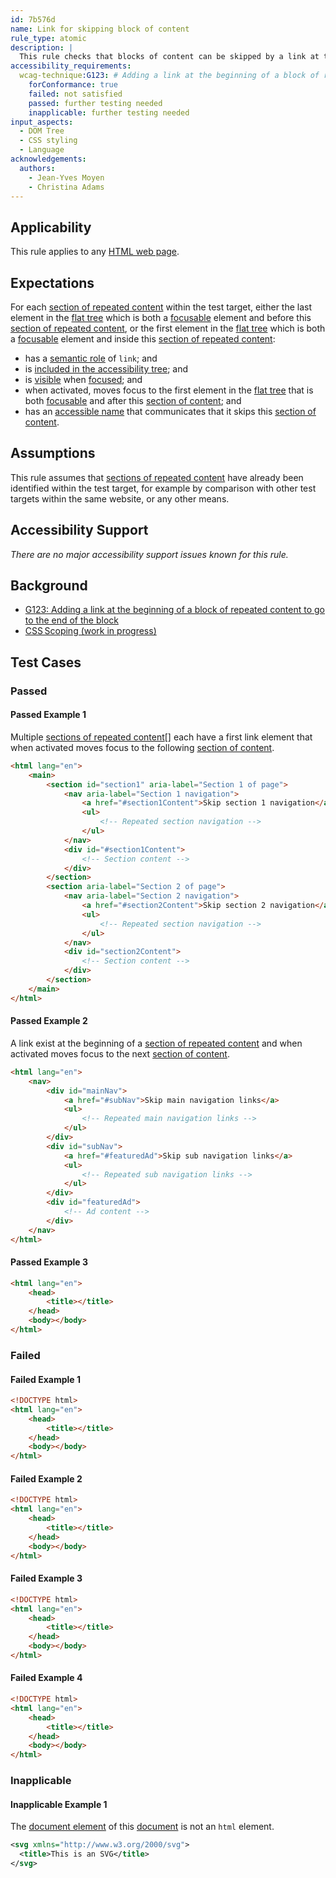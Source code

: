 ```yaml
---
id: 7b576d
name: Link for skipping block of content
rule_type: atomic
description: |
  This rule checks that blocks of content can be skipped by a link at their beginning
accessibility_requirements:
  wcag-technique:G123: # Adding a link at the beginning of a block of repeated content to go to the end of the block
    forConformance: true
    failed: not satisfied
    passed: further testing needed
    inapplicable: further testing needed
input_aspects:
  - DOM Tree
  - CSS styling
  - Language
acknowledgements:
  authors:
    - Jean-Yves Moyen
    - Christina Adams
---
```


## Applicability

This rule applies to any [HTML web page][].

## Expectations

For each [section of repeated content][] within the test target, either the last element in the [flat tree][] which is both a [focusable][] element and before this [section of repeated content][], or the first element in the [flat tree][] which is both a [focusable][] element and inside this [section of repeated content][]:

- has a [semantic role][] of `link`; and
- is [included in the accessibility tree][]; and
- is [visible][] when [focused][]; and
- when activated, moves focus to the first element in the [flat tree][] that is both [focusable][] and after this [section of content][]; and
- has an [accessible name][] that communicates that it skips this [section of content][].

## Assumptions

This rule assumes that [sections of repeated content][section of repeated content] have already been identified within the test target, for example by comparison with other test targets within the same website, or any other means.

## Accessibility Support

_There are no major accessibility support issues known for this rule._

## Background

- [G123: Adding a link at the beginning of a block of repeated content to go to the end of the block](https://www.w3.org/WAI/WCAG21/Techniques/general/G123)
- [CSS Scoping (work in progress)](https://drafts.csswg.org/css-scoping/)

## Test Cases

### Passed

#### Passed Example 1

Multiple [sections of repeated content][section of repeated content][] each have a first link element that when activated moves focus to the following [section of content][].

```html
<html lang="en">
	<main>
		<section id="section1" aria-label="Section 1 of page">
			<nav aria-label="Section 1 navigation">
				<a href="#section1Content">Skip section 1 navigation</a>
				<ul>
					<!-- Repeated section navigation -->
				</ul>
			</nav>
			<div id="#section1Content">
				<!-- Section content -->
			</div>
		</section>
		<section aria-label="Section 2 of page">
			<nav aria-label="Section 2 navigation">
				<a href="#section2Content">Skip section 2 navigation</a>
				<ul>
					<!-- Repeated section navigation -->
				</ul>
			</nav>
			<div id="section2Content">
				<!-- Section content -->
			</div>
		</section>
	</main>
</html>
```

#### Passed Example 2

A link exist at the beginning of a [section of repeated content][] and when activated moves focus to the next [section of content][].

```html
<html lang="en">
	<nav>
		<div id="mainNav">
			<a href="#subNav">Skip main navigation links</a>
			<ul>
				<!-- Repeated main navigation links -->
			</ul>
		</div>
		<div id="subNav">
			<a href="#featuredAd">Skip sub navigation links</a>
			<ul>
				<!-- Repeated sub navigation links -->
			</ul>
		</div>
		<div id="featuredAd">
			<!-- Ad content -->
		</div>
	</nav>
</html>
```

#### Passed Example 3

```html
<html lang="en">
	<head>
		<title></title>
	</head>
	<body></body>
</html>
```

### Failed

#### Failed Example 1

```html
<!DOCTYPE html>
<html lang="en">
	<head>
		<title></title>
	</head>
	<body></body>
</html>
```

#### Failed Example 2

```html
<!DOCTYPE html>
<html lang="en">
	<head>
		<title></title>
	</head>
	<body></body>
</html>
```

#### Failed Example 3

```html
<!DOCTYPE html>
<html lang="en">
	<head>
		<title></title>
	</head>
	<body></body>
</html>
```

#### Failed Example 4

```html
<!DOCTYPE html>
<html lang="en">
	<head>
		<title></title>
	</head>
	<body></body>
</html>
```

### Inapplicable

#### Inapplicable Example 1

The [document element][] of this [document][] is not an `html` element.

```svg
<svg xmlns="http://www.w3.org/2000/svg">
  <title>This is an SVG</title>
</svg>
```

[accessible name]: #accessible-name 'Definition of accessible name'
[document]: https://dom.spec.whatwg.org/#concept-document 'Definition of document'
[document element]: https://dom.spec.whatwg.org/#document-element 'Definition of document element'
[flat tree]: https://drafts.csswg.org/css-scoping/#flat-tree 'Definition of flat tree'
[focusable]: #focusable 'Definition of focusable'
[focused]: https://html.spec.whatwg.org/#focused 'Definition of focused'
[included in the accessibility tree]: #included-in-the-accessibility-tree 'Definition of included in the accessibility tree'
[section of content]: #section-of-content 'Definition of section of content'
[section of repeated content]: #section-of-repeated-content 'Definition of section of repeated content'
[semantic role]: #semantic-role 'Definition of semantic role'
[visible]: #visible 'Definition of visible'
[html web page]: #web-page-html 'Definition of web page (HTML)'
